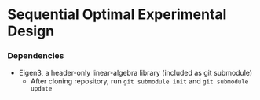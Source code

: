 # Sequential Optimal Experimental Design

### Dependencies

* Eigen3, a header-only linear-algebra library (included as git submodule)
  * After cloning repository, run `git submodule init` and `git submodule update`